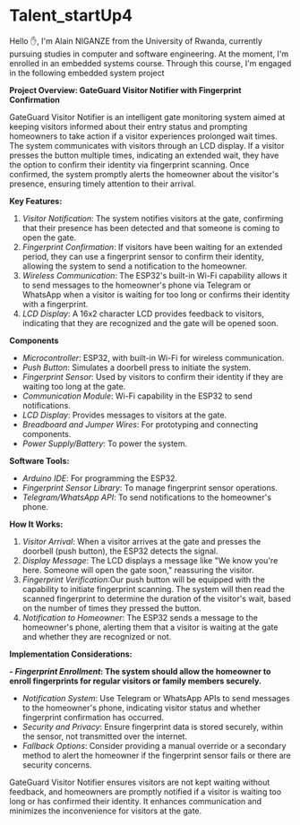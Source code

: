 # Talent_startUp4



Hello ✋, I'm Alain NIGANZE from the University of Rwanda, currently pursuing studies in computer and software engineering. At the moment, I'm enrolled in an embedded systems course. Through this course, I'm engaged in the following embedded system project


**Project Overview: GateGuard Visitor Notifier with Fingerprint Confirmation**

GateGuard Visitor Notifier is an intelligent gate monitoring system aimed at keeping visitors informed about their entry status and prompting homeowners to take action if a visitor experiences prolonged wait times. The system communicates with visitors through an LCD display. If a visitor presses the button multiple times, indicating an extended wait, they have the option to confirm their identity via fingerprint scanning. Once confirmed, the system promptly alerts the homeowner about the visitor's presence, ensuring timely attention to their arrival.

**Key Features:**
1. *Visitor Notification*: The system notifies visitors at the gate, confirming that their presence has been detected and that someone is coming to open the gate.
2. *Fingerprint Confirmation*: If visitors have been waiting for an extended period, they can use a fingerprint sensor to confirm their identity, allowing the system to send a notification to the homeowner.
3. *Wireless Communication*: The ESP32's built-in Wi-Fi capability allows it to send messages to the homeowner's phone via Telegram or WhatsApp when a visitor is waiting for too long or confirms their identity with a fingerprint.
4. *LCD Display*: A 16x2 character LCD provides feedback to visitors, indicating that they are recognized and the gate will be opened soon.

**Components**
- *Microcontroller*: ESP32, with built-in Wi-Fi for wireless communication.
- *Push Button*: Simulates a doorbell press to initiate the system.
- *Fingerprint Sensor*: Used by visitors to confirm their identity if they are waiting too long at the gate.
- *Communication Module*: Wi-Fi capability in the ESP32 to send notifications.
- *LCD Display*: Provides messages to visitors at the gate.
- *Breadboard and Jumper Wires*: For prototyping and connecting components.
- *Power Supply/Battery*: To power the system.

**Software Tools:**

- *Arduino IDE*: For programming the ESP32.
- *Fingerprint Sensor Library*: To manage fingerprint sensor operations.
- *Telegram/WhatsApp API*: To send notifications to the homeowner's phone.

**How It Works:**

1. *Visitor Arrival*: When a visitor arrives at the gate and presses the doorbell (push button), the ESP32 detects the signal.
2. *Display Message*: The LCD displays a message like "We know you're here. Someone will open the gate soon," reassuring the visitor.
3. *Fingerprint Verification*:Our push button will be equipped with the capability to initiate fingerprint scanning. The system will then read the scanned fingerprint to determine the duration of the visitor's wait, based on the number of times they pressed the button. 
4. *Notification to Homeowner*: The ESP32 sends a message to the homeowner's phone, alerting them that a visitor is waiting at the gate and whether they are recognized or not.

**Implementation Considerations:**

**- *Fingerprint Enrollment*: The system should allow the homeowner to enroll fingerprints for regular visitors or family members securely.**
- *Notification System*: Use Telegram or WhatsApp APIs to send messages to the homeowner's phone, indicating visitor status and whether fingerprint confirmation has occurred.
- *Security and Privacy*: Ensure fingerprint data is stored securely, within the sensor, not transmitted over the internet.
- *Fallback Options*: Consider providing a manual override or a secondary method to alert the homeowner if the fingerprint sensor fails or there are security concerns.

GateGuard Visitor Notifier ensures visitors are not kept waiting without feedback, and homeowners are promptly notified if a visitor is waiting too long or has confirmed their identity. It enhances communication and minimizes the inconvenience for visitors at the gate.
